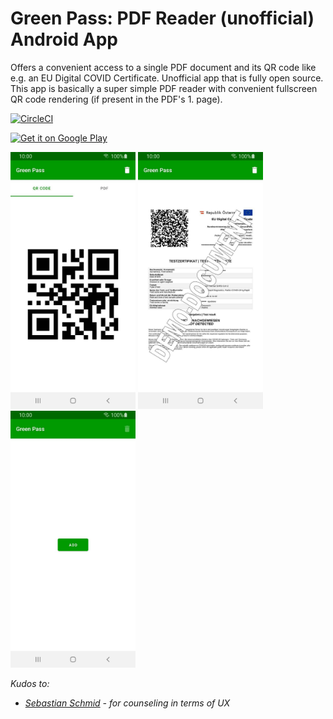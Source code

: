 # Green Pass: PDF Reader (unofficial) Android App
Offers a convenient access to a single PDF document and its QR code like e.g. an EU Digital COVID Certificate.
Unofficial app that is fully open source. This app is basically a super simple PDF reader with convenient fullscreen QR code rendering (if present in the PDF's 1. page).

[![CircleCI](https://circleci.com/gh/michaeltroger/greenpass-android/tree/main.svg?style=svg)](https://circleci.com/gh/michaeltroger/greenpass-android/tree/main)

<a href='https://play.google.com/store/apps/details?id=com.michaeltroger.gruenerpass&pcampaignid=pcampaignidMKT-Other-global-all-co-prtnr-py-PartBadge-Mar2515-1'>
<img alt='Get it on Google Play' height='100px' src='https://play.google.com/intl/en_us/badges/static/images/badges/en_badge_web_generic.png'/>
</a>


<img src="/screenshot.jpg" width="200"> <img src="/screenshot1.jpg" width="200"> <img src="/screenshot2.jpg" width="200">

*Kudos to:*
- *[Sebastian Schmid](https://github.com/da5ebi) - for counseling in terms of UX*
